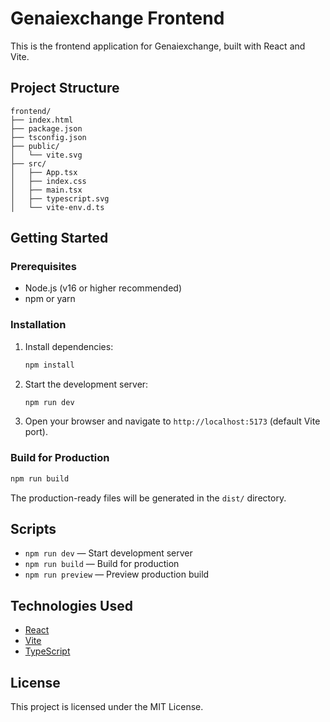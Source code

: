 # Genaiexchange Frontend

This is the frontend application for Genaiexchange, built with React and Vite.

## Project Structure

```
frontend/
├── index.html
├── package.json
├── tsconfig.json
├── public/
│   └── vite.svg
├── src/
│   ├── App.tsx
│   ├── index.css
│   ├── main.tsx
│   ├── typescript.svg
│   └── vite-env.d.ts
```

## Getting Started

### Prerequisites
- Node.js (v16 or higher recommended)
- npm or yarn

### Installation

1. Install dependencies:
   ```powershell
   npm install
   ```

2. Start the development server:
   ```powershell
   npm run dev
   ```

3. Open your browser and navigate to `http://localhost:5173` (default Vite port).

### Build for Production

```powershell
npm run build
```

The production-ready files will be generated in the `dist/` directory.

## Scripts
- `npm run dev` — Start development server
- `npm run build` — Build for production
- `npm run preview` — Preview production build

## Technologies Used
- [React](https://react.dev/)
- [Vite](https://vitejs.dev/)
- [TypeScript](https://www.typescriptlang.org/)

## License

This project is licensed under the MIT License.
